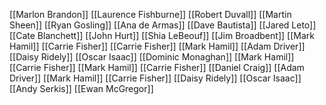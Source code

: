 [[Marlon Brandon]]
[[Laurence Fishburne]]
[[Robert Duvall]]
[[Martin Sheen]]
[[Ryan Gosling]]
[[Ana de Armas]]
[[Dave Bautista]]
[[Jared Leto]]
[[Cate Blanchett]]
[[John Hurt]]
[[Shia LeBeouf]]
[[Jim Broadbent]]
[[Mark Hamil]]
[[Carrie Fisher]]
[[Carrie Fisher]]
[[Mark Hamil]]
[[Adam Driver]]
[[Daisy Ridely]]
[[Oscar Isaac]]
[[Dominic Monaghan]]
[[Mark Hamil]]
[[Carrie Fisher]]
[[Mark Hamil]]
[[Carrie Fisher]]
[[Daniel Craig]]
[[Adam Driver]]
[[Mark Hamil]]
[[Carrie Fisher]]
[[Daisy Ridely]]
[[Oscar Isaac]]
[[Andy Serkis]]
[[Ewan McGregor]]
